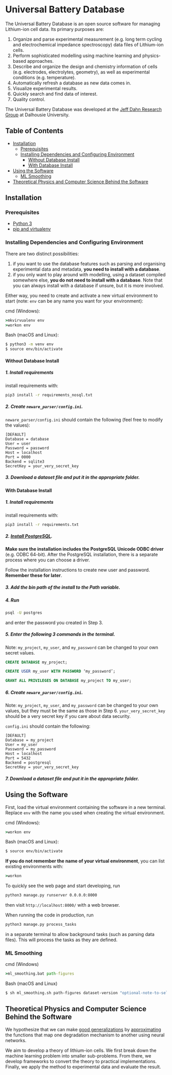 # Universal Battery Database

The Universal Battery Database is an open source software for managing Lithium-ion cell data. Its primary purposes are:
1. Organize and parse experimental measurement (e.g. long term cycling and electrochemical impedance spectroscopy) data files of Lithium-ion cells.
2. Perform sophisticated modelling using machine learning and physics-based approaches.
3. Describe and organize the design and chemistry information of cells (e.g. electrodes, electrolytes, geometry), as well as experimental conditions (e.g. temperature).
4. Automatically refresh a database as new data comes in.
5. Visualize experimental results.
6. Quickly search and find data of interest.
7. Quality control.

The Universal Battery Database was developed at the [Jeff Dahn Research Group](https://www.dal.ca/diff/dahn/about.html) at Dalhousie University.

## Table of Contents

- [Installation](#installation)
  * [Prerequisites](#prerequisites)
  * [Installing Dependencies and Configuring Environment](#installing-dependencies-and-configuring-environment)
    + [Without Database Install](#without-database-install)
    + [With Database Install](#with-database-install)
- [Using the Software](#using-the-software)
  * [ML Smoothing](#ml-smoothing)
- [Theoretical Physics and Computer Science Behind the Software](#theoretical-physics-and-computer-science-behind-the-software)

## Installation

### Prerequisites

- [Python 3](https://www.python.org/downloads/)
- [pip and virtualenv](https://packaging.python.org/guides/installing-using-pip-and-virtual-environments/)


### Installing Dependencies and Configuring Environment
There are two distinct possibilities: 
1. if you want to use the database features such as parsing and organising experimental data and metadata, __you need to install with a database__.
2. if you only want to play around with modelling, using a dataset compiled somewhere else, __you do not need to install with a database__. Note that you can always install with a database if unsure, but it is more involved.

Either way, you need to create and activate a new virtual environment to start (note: `env` can be any name you want for your environment):

cmd (Windows):
```cmd
>mkvirvualenv env
>workon env
```

Bash (macOS and Linux):
```bash
$ python3 -m venv env
$ source env/bin/activate
```

#### Without Database Install

##### 1. Install requirements

install requirements with:
```bash
pip3 install -r requirements_nosql.txt
```
##### 2. Create `neware_parser/config.ini`.

`neware_parser/config.ini` should contain the following (feel free to modify the values):

```
[DEFAULT]
Database = database
User = user
Password = password
Host = localhost
Port = 0000
Backend = sqlite3
SecretKey = your_very_secret_key
```

##### 3. Download a dataset file and put it in the appropriate folder.


#### With Database Install

##### 1. Install requirements

install requirements with:
```bash
pip3 install -r requirements.txt
```

##### 2. [Install PostgreSQL](https://www.2ndquadrant.com/en/blog/pginstaller-install-postgresql/).

**Make sure the installation includes the PostgreSQL Unicode ODBC driver** (e.g. ODBC 64-bit).
After the PostgreSQL installation, there is a separate process where you can choose a driver.

Follow the installation instructions to create new user and password. **Remember these for later**.

##### 3. Add the bin path of the install to the Path variable.

##### 4. Run

```bash
psql -U postgres
```

and enter the password you created in Step 3.

##### 5. Enter the following 3 commands in the terminal.

Note: `my_project`, `my_user`, and `my_password` can be changed to your own secret values.

```sql
CREATE DATABASE my_project;

CREATE USER my_user WITH PASSWORD ‘my_password’;

GRANT ALL PRIVILEGES ON DATABASE my_project TO my_user;
```


##### 6. Create `neware_parser/config.ini`.

Note:  `my_project`, `my_user`, and `my_password` can be changed to your own values, but they must be the same as those in Step 6. `your_very_secret_key` should be a very secret key if you care about data security.

`config.ini` should contain the following:

```
[DEFAULT]
Database = my_project
User = my_user
Password = my_password
Host = localhost
Port = 5432
Backend = postgresql
SecretKey = your_very_secret_key
```

##### 7. Download a dataset file and put it in the appropriate folder.


## Using the Software

First, load the virtual environment containing the software in a new terminal. Replace `env` with the name you used when creating the virtual environment.

cmd (Windows):
```cmd
>workon env
```

Bash (macOS and Linux):
```bash
$ source env/bin/activate
```

**If you do not remember the name of your virtual environment**, you can list existing environments with:

```cmd
>workon
```


To quickly see the web page and start developing, run
```bash
python3 manage.py runserver 0.0.0.0:8000
```
then visit `http://localhost:8000/` with a web browser.

When running the code in production, run
```bash
python3 manage.py process_tasks
```
in a separate terminal to allow background tasks (such as parsing data files). This will process the tasks as they are defined.

### ML Smoothing
cmd (Windows)
```cmd
>ml_smoothing.bat path-figures
````

Bash (macOS and Linux)
```Bash
$ sh ml_smoothing.sh path-figures dataset-version "optional-note-to-self"
```

## Theoretical Physics and Computer Science Behind the Software

We hypothesize that we can make [good generalizations](https://github.com/Samuel-Buteau/universal-battery-database/wiki/Generalization-Criteria) by [approximating](https://github.com/Samuel-Buteau/universal-battery-database/wiki/The-Universal-Approximation-Theorem) the functions that map one degradation mechanism to another using neural networks. 

We aim to develop a theory of lithium-ion cells. We first break down the machine learning problem into smaller sub-problems. From there, we develop frameworks to convert the theory to practical implementations. Finally, we apply the method to experimental data and evaluate the result.
